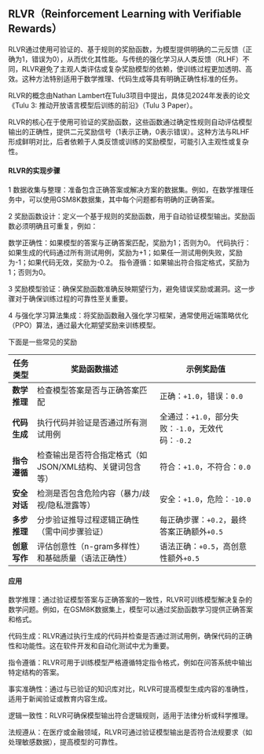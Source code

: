 ## RLVR（Reinforcement Learning with Verifiable Rewards）

RLVR通过使用可验证的、基于规则的奖励函数，为模型提供明确的二元反馈（正确为1，错误为0），从而优化其性能。与传统的强化学习从人类反馈（RLHF）不同，RLVR避免了主观人类评估或复杂奖励模型的依赖，使训练过程更加透明、高效。这种方法特别适用于数学推理、代码生成等具有明确正确性标准的任务。

RLVR的概念由Nathan Lambert在Tulu3项目中提出，具体见2024年发表的论文《Tulu 3: 推动开放语言模型后训练的前沿》（Tulu 3 Paper）。

RLVR的核心在于使用可验证的奖励函数，这些函数通过确定性规则自动评估模型输出的正确性，提供二元奖励信号（1表示正确，0表示错误）。这种方法与RLHF形成鲜明对比，后者依赖于人类反馈或训练的奖励模型，可能引入主观性或复杂性。

#### RLVR的实现步骤

1 数据收集与整理：准备包含正确答案或解决方案的数据集。例如，在数学推理任务中，可以使用GSM8K数据集，其中每个问题都有明确的正确答案。

2 奖励函数设计：定义一个基于规则的奖励函数，用于自动验证模型输出。奖励函数必须明确且可重复，例如：

数学正确性：如果模型的答案与正确答案匹配，奖励为1；否则为0。
代码执行：如果生成的代码通过所有测试用例，奖励为+1；如果任一测试用例失败，奖励为-1；如果代码无效，奖励为-0.2。
指令遵循：如果输出符合指定格式，奖励为1；否则为0。


3 奖励模型验证：确保奖励函数准确反映期望行为，避免错误奖励或漏洞。这一步骤对于确保训练过程的可靠性至关重要。

4 与强化学习算法集成：将奖励函数融入强化学习框架，通常使用近端策略优化（PPO）算法，通过最大化期望奖励来训练模型。

下面是一些常见的奖励

| 任务类型       | 奖励函数描述                                                                 | 示例奖励值                     |
|----------------|----------------------------------------------------------------------------|-------------------------------|
| **数学推理**   | 检查模型答案是否与正确答案匹配                                               | 正确：`+1.0`，错误：`0.0`       |
| **代码生成**   | 执行代码并验证是否通过所有测试用例                                           | 全通过：`+1.0`，部分失败：`-1.0`，无效代码：`-0.2` |
| **指令遵循**   | 检查输出是否符合指定格式（如JSON/XML结构、关键词包含等）                     | 符合：`+1.0`，不符合：`0.0`     |
| **安全对话**   | 检测是否包含危险内容（暴力/歧视/隐私泄露等）                                 | 安全：`+1.0`，危险：`-10.0`     |
| **多步推理**   | 分步验证推导过程逻辑正确性（需中间步骤验证）                                 | 每正确步骤：`+0.2`，最终答案正确额外`+0.5` |
| **创意写作**   | 评估创意性（n-gram多样性）和基础质量（语法正确性）                           | 语法正确：`+0.5`，高创意性额外`+0.5` |


#### 应用
数学推理：通过验证模型答案与正确答案的一致性，RLVR可训练模型解决复杂的数学问题。例如，在GSM8K数据集上，模型可以通过奖励函数学习提供正确答案和格式。

代码生成：RLVR通过执行生成的代码并检查是否通过测试用例，确保代码的正确性和功能性。这在软件开发和自动化测试中尤为重要。

指令遵循：RLVR可用于训练模型严格遵循特定指令格式，例如在问答系统中输出特定结构的答案。

事实准确性：通过与已验证的知识库对比，RLVR可提高模型生成内容的准确性，适用于新闻验证或教育内容生成。

逻辑一致性：RLVR可确保模型输出符合逻辑规则，适用于法律分析或科学推理。

法规遵从：在医疗或金融领域，RLVR可通过验证模型输出是否符合法规要求（如处理敏感数据），提高模型的可靠性。
